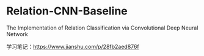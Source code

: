 # Relation-CNN-Baseline

The Implementation of Relation Classification via Convolutional Deep Neural Network

学习笔记：https://www.jianshu.com/p/28fb2aed876f
